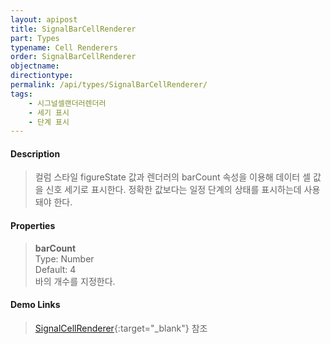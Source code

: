 ```yaml
---
layout: apipost
title: SignalBarCellRenderer
part: Types
typename: Cell Renderers
order: SignalBarCellRenderer
objectname: 
directiontype: 
permalink: /api/types/SignalBarCellRenderer/
tags:
    - 시그널셀랜더러렌더러
    - 세기 표시
    - 단계 표시
---
```



#### Description

> 컬럼 스타일 figureState 값과 렌더러의 barCount 속성을 이용해 데이터 셀 값을 신호 세기로 표시한다. 정확한 값보다는 일정 단계의 상태를 표시하는데 사용돼야 한다. 

#### Properties

> **barCount**  
> Type: Number  
> Default: 4  
> 바의 개수를 지정한다.


#### Demo Links

> [SignalCellRenderer](http://demo.realgrid.com/Demo/SignalCellRenderer){:target="_blank"} 참조